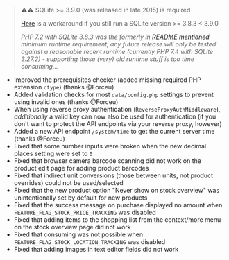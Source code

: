 > ⚠️⚠️ SQLite >= 3.9.0 (was released in late 2015) is required
>
> [Here](https://github.com/grocy/grocy/issues/1209#issuecomment-749760765) is a workaround if you still run a SQLite version >= 3.8.3 < 3.9.0
>
> _PHP 7.2 with SQLite 3.8.3 was the formerly in [README mentioned](https://github.com/grocy/grocy#how-to-install) minimum runtime requirement, any future release will only be tested against a reasonable recent runtime (currently PHP 7.4 with SQLite 3.27.2) - supporting those (very) old runtime stuff is too time consuming..._

- Improved the prerequisites checker (added missing required PHP extension `ctype`) (thanks @Forceu)
- Added validation checks for most `data/config.php` settings to prevent using invalid ones (thanks @Forceu)
- When using reverse proxy authentication (`ReverseProxyAuthMiddleware`), _additionally_ a valid key can now also be used for authentication (if you don't want to protect the API endpoints via your reverse proxy, however)
- Added a new API endpoint `/system/time` to get the current server time (thanks @Forceu)
- Fixed that some number inputs were broken when the new decimal places setting were set to `0`
- Fixed that browser camera barcode scanning did not work on the product edit page for adding product barcodes
- Fixed that indirect unit conversions (those between units, not product overrides) could not be used/selected
- Fixed that the new product option "Never show on stock overview" was unintentionally set by default for new products
- Fixed that the success message on purchase displayed no amount when `FEATURE_FLAG_STOCK_PRICE_TRACKING` was disabled
- Fixed that adding items to the shopping list from the context/more menu on the stock overview page did not work
- Fixed that consuming was not possible when `FEATURE_FLAG_STOCK_LOCATION_TRACKING` was disabled
- Fixed that adding images in text editor fields did not work
